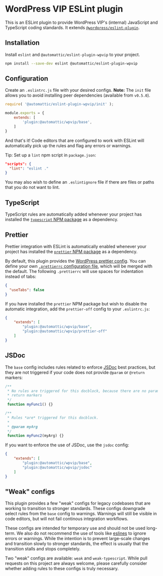 # WordPress VIP ESLint plugin

This is an ESLint plugin to provide WordPress VIP's (internal) JavaScript and TypeScript coding standards. It extends [`@wordpress/eslint-plugin`](https://github.com/WordPress/gutenberg/tree/trunk/packages/eslint-plugin).

## Installation

Install `eslint` and `@automattic/eslint-plugin-wpvip` to your project.

```sh
npm install --save-dev eslint @automattic/eslint-plugin-wpvip
```

## Configuration

Create an `.eslintrc.js` file with your desired configs. **Note:** The `init` file allows you to avoid installing peer dependencies (available from `v0.5.0`).

```js
require( '@automattic/eslint-plugin-wpvip/init' );

module.exports = {
	extends: [
		'plugin:@automattic/wpvip/base',
	]
}
```

And that's it! Code editors that are configured to work with ESLint will automatically pick up the rules and flag any errors or warnings.

Tip: Set up a `lint` npm script in `package.json`:

```json
"scripts": {
  "lint": "eslint ."
}
```

You may also wish to define an `.eslintignore` file if there are files or paths that you do not want to lint.

## TypeScript

TypeScript rules are automatically added whenever your project has installed the [`typescript` NPM package]() as a dependency.

## Prettier

Prettier integration with ESLint is automatically enabled whenever your project has installed the [`prettier` NPM package](https://www.npmjs.com/package/prettier) as a dependency.

By default, this plugin provides the [WordPress prettier config](https://github.com/WordPress/gutenberg/blob/605aeb0f4f7d2225120e498f95ae27b9f56d77a3/packages/prettier-config/lib/index.js). You can define your own [`.prettierrc` configuration file](https://prettier.io/docs/en/configuration.html), which will be merged with the default. The following `.prettierrc` will use spaces for indentation instead of tabs:

```json
{
  "useTabs": false
}
```

If you have installed the `prettier` NPM package but wish to disable the automatic integration, add the `prettier-off` config to your `.eslintrc.js`:

```json
{
	"extends": [
		"plugin:@automattic/wpvip/base",
		"plugin:@automattic/wpvip/prettier-off"
	]
}
```

## JSDoc

The `base` config includes rules related to enforce [JSDoc](https://jsdoc.app/) best practices, but they are not triggered if your code does not provide `@param` or `@return` markers:

```js
/**
 * No rules are triggered for this docblock, because there are no param or
 * return markers
 */
 function myFunc1() {}

/**
 * Rules *are* triggered for this docblock.
 *
 * @param myArg
 */
 function myFunc2(myArg) {}
```

If you want to enforce the use of JSDoc, use the `jsdoc` config:

```json
{
	"extends": [
		"plugin:@automattic/wpvip/base",
		"plugin:@automattic/wpvip/jsdoc"
	]
}
```

## "Weak" configs

This plugin provides a few "weak" configs for legacy codebases that are working to transition to stronger standards. These configs downgrade select rules from the `base` config to warnings. Warnings will still be visible in code editors, but will not fail continous integration workflows.

These configs are intended for temporary use and should not be used long-term. We also do not recommend the use of tools like [eslines](https://github.com/Automattic/eslines) to ignore errors or warnings. While the intention is to prevent large-scale changes and transition slowly to stronger standards, the effect is usually that the transition stalls and stops completely.

Two "weak" configs are available: `weak` and `weak-typescript`. While pull requests on this project are always welcome, please carefully consider whether adding rules to these configs is truly necessary.
